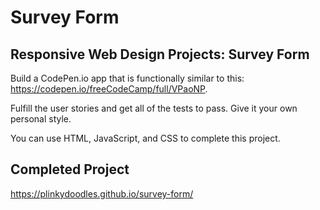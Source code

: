 # Survey Form

## Responsive Web Design Projects: Survey Form

Build a CodePen.io app that is functionally similar to this: https://codepen.io/freeCodeCamp/full/VPaoNP.

Fulfill the user stories and get all of the tests to pass. Give it your own personal style.

You can use HTML, JavaScript, and CSS to complete this project. 

## Completed Project

https://plinkydoodles.github.io/survey-form/